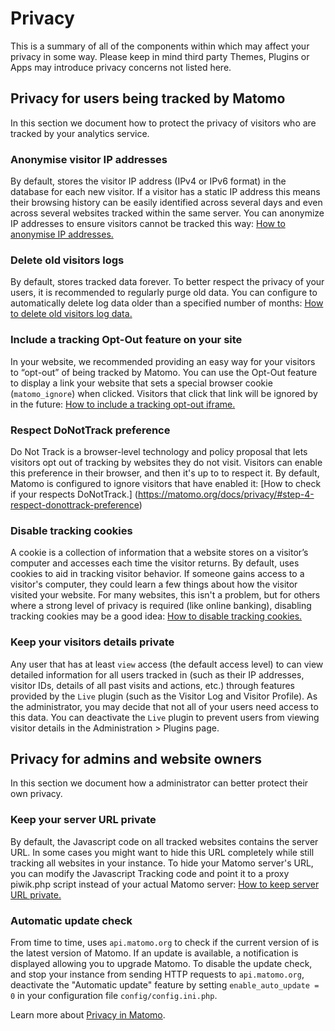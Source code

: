 # Privacy 
This is a summary of all of the components within which may affect your privacy in some way. Please keep in mind
third party Themes, Plugins or Apps may introduce privacy concerns not listed here.

## Privacy for users being tracked by Matomo
In this section we document how to protect the privacy of visitors who are tracked by your analytics service.

### Anonymise visitor IP addresses
By default, stores the visitor IP address (IPv4 or IPv6 format) in the database for each new visitor. 
If a visitor has a static IP address this means their browsing history can be easily identified across several days and
even across several websites tracked within the same server. You can anonymize IP addresses to ensure visitors cannot
be tracked this way: [How to anonymise IP addresses.](https://matomo.org/docs/privacy/#step-1-automatically-anonymize-visitor-ips)

### Delete old visitors logs
By default, stores tracked data forever. To better respect the privacy of your users, it is recommended to regularly
purge old data. You can configure to automatically delete log data older than a specified number of months: 
[How to delete old visitors log data.](https://matomo.org/docs/privacy/#step-2-delete-old-visitors-logs)

### Include a tracking Opt-Out feature on your site
In your website, we recommended providing an easy way for your visitors to “opt-out” of being tracked by Matomo. 
You can use the Opt-Out feature to display a link your website that sets a special browser cookie (`matomo_ignore`) when
clicked. Visitors that click that link will be ignored by in the future: 
[How to include a tracking opt-out iframe.](https://matomo.org/docs/privacy/#step-3-include-a-web-analytics-opt-out-feature-on-your-site-using-an-iframe)

### Respect DoNotTrack preference
Do Not Track is a browser-level technology and policy proposal that lets visitors opt out of tracking by websites they
do not visit. Visitors can enable this preference in their browser, and then it's up to to respect it. By default,
Matomo is configured to ignore visitors that have enabled it: 
[How to check if your respects DoNotTrack.] (https://matomo.org/docs/privacy/#step-4-respect-donottrack-preference)

### Disable tracking cookies
A cookie is a collection of information that a website stores on a visitor’s computer and accesses each time the visitor
returns. By default, uses cookies to aid in tracking visitor behavior. If someone gains access to a visitor's
computer, they could learn a few things about how the visitor visited your website. For many websites, this isn't a
problem, but for others where a strong level of privacy is required (like online banking), disabling tracking cookies may
be a good idea: [How to disable tracking cookies.](https://matomo.org/faq/general/faq_157/)

### Keep your visitors details private
Any user that has at least `view` access (the default access level) to can view detailed information for all users
tracked in (such as their IP addresses, visitor IDs, details of all past visits and actions, etc.) through features
provided by the `Live` plugin (such as the Visitor Log and Visitor Profile). As the administrator, you may decide
that not all of your users need access to this data. You can deactivate the `Live` plugin to prevent users from viewing
visitor details in the Administration > Plugins page.

## Privacy for admins and website owners
In this section we document how a administrator can better protect their own privacy.

### Keep your server URL private
By default, the Javascript code on all tracked websites contains the server URL. In some cases you might
want to hide this URL completely while still tracking all websites in your instance. To hide your Matomo
server's URL, you can modify the Javascript Tracking code and point it to a proxy piwik.php script instead of your actual
Matomo server: [How to keep server URL private.](https://matomo.org/faq/how-to/faq_132/)

### Automatic update check
From time to time, uses `api.matomo.org` to check if the current version of is the latest version of Matomo.
If an update is available, a notification is displayed allowing you to upgrade Matomo. To disable the update check,
and stop your instance from sending HTTP requests to `api.matomo.org`, deactivate the "Automatic update" feature by
setting `enable_auto_update = 0` in your configuration file `config/config.ini.php`.

Learn more about [Privacy in Matomo](https://matomo.org/privacy/).
